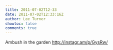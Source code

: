 ```yaml
---
title: 2011-07-02T12-33
date: 2011-07-02T12:33:16Z
author: Lee Turner
showtoc: false
comments: true
---
```


Ambush in the garden http://instagr.am/p/GysRw/

